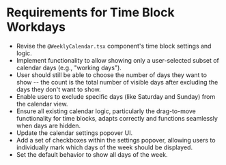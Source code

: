 # Requirements for Time Block Workdays

- Revise the `@WeeklyCalendar.tsx` component's time block settings and logic.
- Implement functionality to allow showing only a user-selected subset of calendar days (e.g., "working days").
- User should still be able to choose the number of days they want to show -- the count is the total number of visible days after excluding the days they don't want to show.
- Enable users to exclude specific days (like Saturday and Sunday) from the calendar view.
- Ensure all existing calendar logic, particularly the drag-to-move functionality for time blocks, adapts correctly and functions seamlessly when days are hidden.
- Update the calendar settings popover UI.
- Add a set of checkboxes within the settings popover, allowing users to individually mark which days of the week should be displayed.
- Set the default behavior to show all days of the week.
